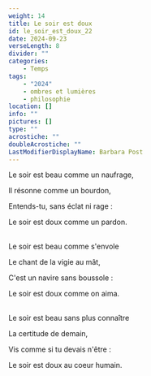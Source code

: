 ```yaml
---
weight: 14
title: Le soir est doux
id: le_soir_est_doux_22
date: 2024-09-23
verseLength: 8
divider: ""
categories:
    - Temps
tags:
    - "2024"
    - ombres et lumières
    - philosophie
location: []
info: ""
pictures: []
type: ""
acrostiche: ""
doubleAcrostiche: ""
LastModifierDisplayName: Barbara Post
---
```

Le soir est beau comme un naufrage,

Il résonne comme un bourdon,

Entends-tu, sans éclat ni rage :

Le soir est doux comme un pardon.

 \
Le soir est beau comme s'envole

Le chant de la vigie au mât,

C'est un navire sans boussole :

Le soir est doux comme on aima.

 \
Le soir est beau sans plus connaître

La certitude de demain,

Vis comme si tu devais n'être :

Le soir est doux au coeur humain.

